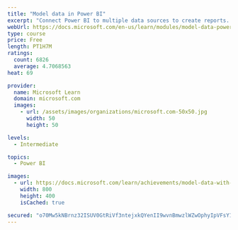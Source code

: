 ```yaml
---
title: "Model data in Power BI"
excerpt: "Connect Power BI to multiple data sources to create reports. Define the relationship between your data sources."
webUrl: https://docs.microsoft.com/en-us/learn/modules/model-data-power-bi/
type: course
price: Free
length: PT1H7M
ratings:
  count: 6826
  average: 4.7068563
heat: 69

provider:
  name: Microsoft Learn
  domain: microsoft.com
  images:
    - url: /assets/images/organizations/microsoft.com-50x50.jpg
      width: 50
      height: 50

levels:
  - Intermediate

topics:
  - Power BI

images:
  - url: https://docs.microsoft.com/learn/achievements/model-data-with-power-bi-desktop-social.png
    width: 800
    height: 400
    isCached: true

secured: "o70Mw5kNBrnz32ISUV0GtRiVf3ntejxkQYenII9wvnBmwzlWZwOphyIpVFsY1s/JxHCu/oAMm/AItnPBzzUcrz2jKtVm6RL7rch7NLSwqyIQvOgWOrCV0gE1TqK77uW3uduGryNXqhfFvJa6FJloiEhsiJtQGXD6F8FyDvYxyzz0uJhmRlv1iXTAxV5ap63YTf9xlvXCSuqHQV0EZ1GNMAbCCmLE2VQN87+4GByWMJEhuOreFFaa4wQhVfMtOH4aloHnu3tYTvYmnGCCtO9Do2ijwYccPOHRfkakJLftnyHDUBcHbk+gH6eENaWREdJk9oXUByAU2ahoucs8LPvyR9iJ1ju7ofNemCL/L5+j5VYtGpubSzlifmuPZiuO2sLMlW1rLYqpe9fbQ6oQj5d3MQJWLdgBflaacGX43drhe9k=;7gtUF5CVuTyd8jjvn/zNzQ=="
---
```


